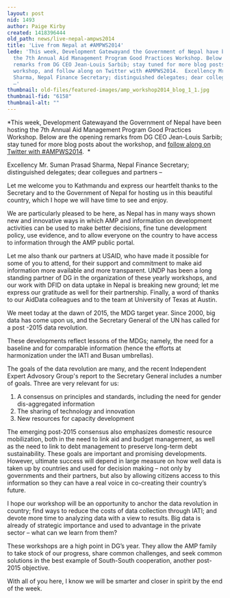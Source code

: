 ```yaml
---
layout: post
nid: 1493
author: Paige Kirby
created: 1418396444
old_path: news/live-nepal-ampws2014
title: 'Live from Nepal at #AMPWS2014'
lede: 'This week, Development Gatewayand the Government of Nepal have been hosting
  the 7th Annual Aid Management Program Good Practices Workshop. Below are the opening
  remarks from DG CEO Jean-Louis Sarbib; stay tuned for more blog posts about the
  workshop, and follow along on Twitter with #AMPWS2014.  Excellency Mr. Suman Prasad
  Sharma, Nepal Finance Secretary; distinguished delegates; dear collegues and partners
  –'
thumbnail: old-files/featured-images/amp_workshop2014_blog_1_1.jpg
thumbnail-fid: "6158"
thumbnail-alt: ""
---
```


*This week, Development Gatewayand the Government of Nepal have been hosting the 7th Annual Aid Management Program Good Practices Workshop. Below are the opening remarks from DG CEO Jean-Louis Sarbib; stay tuned for more blog posts about the workshop, and [follow along on Twitter with #AMPWS2014](https://twitter.com/search?q=%23AMPWS2014).  *

Excellency Mr. Suman Prasad Sharma, Nepal Finance Secretary; distinguished delegates; dear collegues and partners –

Let me welcome you to Kathmandu and express our heartfelt thanks to the Secretary and to the Government of Nepal for hosting us in this beautiful country, which I hope we will have time to see and enjoy.

We are particularly pleased to be here, as Nepal has in many ways shown new and innovative ways in which AMP and information on development activities can be used to make better decisions, fine tune development policy, use evidence, and to allow everyone on the country to have access to information through the AMP public portal.

Let me also thank our partners at USAID, who have made it possible for some of you to attend, for their support and commitment to make aid information more available and more transparent. UNDP has been a long standing partner of DG in the organization of these yearly workshops, and our work with DFID on data uptake in Nepal is breaking new ground; let me express our gratitude as well for their partnership. Finally, a word of thanks to our AidData colleagues and to the team at University of Texas at Austin.

We meet today at the dawn of 2015, the MDG target year. Since 2000, big data has come upon us, and the Secretary General of the UN has called for a post -2015 data revolution.

These developments reflect lessons of the MDGs; namely, the need for a baseline and for comparable information (hence the efforts at harmonization under the IATI and Busan umbrellas). 

The goals of the data revolution are many, and the recent Independent Expert Advosory Group's report to the Secretary General includes a number of goals. Three are very relevant for us:

1. A consensus on principles and standards, including the need for gender dis-aggregated information
2. The sharing of technology and innovation
3. New resources for capacity development

The emerging post-2015 consensus also emphasizes domestic resource mobilization, both in the need to link aid and budget management, as well as the need to link to debt management to preserve long-term debt sustainability. These goals are important and promising developments. However, ultimate success will depend in large measure on how well data is taken up by countries and used for decision making – not only by governments and their partners, but also by allowing citizens access to this information so they can have a real voice in co-creating their country’s future.

I hope our workshop will be an opportunity to anchor the data revolution in country; find ways to reduce the costs of data collection through IATI; and devote more time to analyzing data with a view to results. Big data is already of strategic importance and used to advantage in the private sector – what can we learn from them?

These workshops are a high point in DG’s year. They allow the AMP family to take stock of our progress, share common challenges, and seek common solutions in the best example of South-South cooperation, another post-2015 objective.

With all of you here, I know we will be smarter and closer in spirit by the end of the week.
